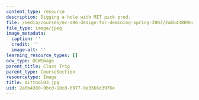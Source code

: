 ```yaml
---
content_type: resource
description: Digging a hole with MIT pick prod.
file: /media/courses/ec-s06-design-for-demining-spring-2007/2a6b43809bcd18c869779e3366d3976e_mittool03.jpg
file_type: image/jpeg
image_metadata:
  caption: ''
  credit: ''
  image-alt: ''
learning_resource_types: []
ocw_type: OCWImage
parent_title: Class Trip
parent_type: CourseSection
resourcetype: Image
title: mittool03.jpg
uid: 2a6b4380-9bcd-18c8-6977-9e3366d3976e
---
```

